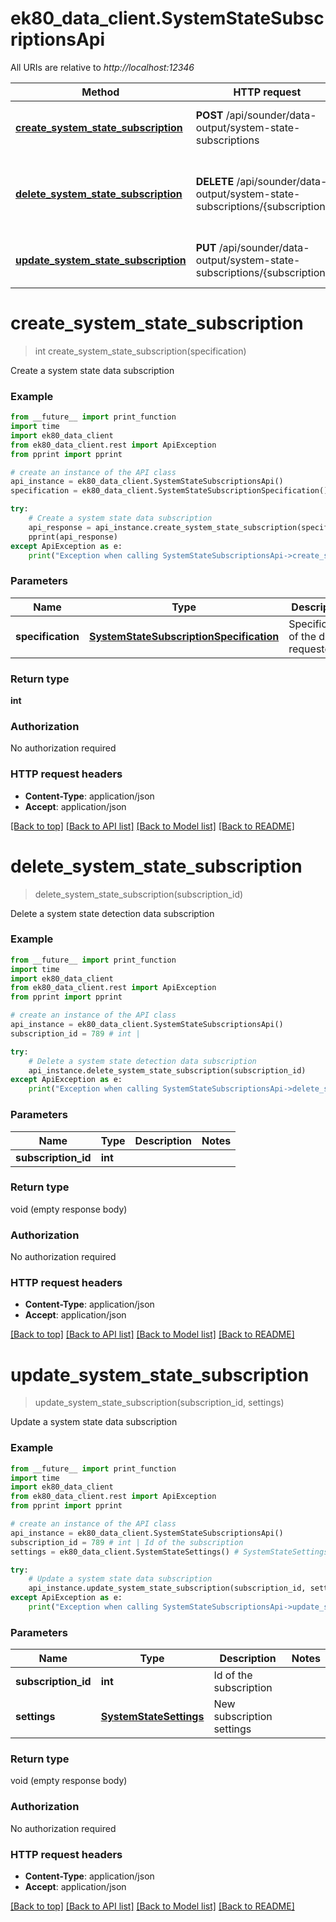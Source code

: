 # ek80_data_client.SystemStateSubscriptionsApi

All URIs are relative to *http://localhost:12346*

Method | HTTP request | Description
------------- | ------------- | -------------
[**create_system_state_subscription**](SystemStateSubscriptionsApi.md#create_system_state_subscription) | **POST** /api/sounder/data-output/system-state-subscriptions | Create a system state data subscription
[**delete_system_state_subscription**](SystemStateSubscriptionsApi.md#delete_system_state_subscription) | **DELETE** /api/sounder/data-output/system-state-subscriptions/{subscriptionId} | Delete a system state detection data subscription
[**update_system_state_subscription**](SystemStateSubscriptionsApi.md#update_system_state_subscription) | **PUT** /api/sounder/data-output/system-state-subscriptions/{subscriptionId} | Update a system state data subscription


# **create_system_state_subscription**
> int create_system_state_subscription(specification)

Create a system state data subscription

### Example
```python
from __future__ import print_function
import time
import ek80_data_client
from ek80_data_client.rest import ApiException
from pprint import pprint

# create an instance of the API class
api_instance = ek80_data_client.SystemStateSubscriptionsApi()
specification = ek80_data_client.SystemStateSubscriptionSpecification() # SystemStateSubscriptionSpecification | Specification of the data requested

try:
    # Create a system state data subscription
    api_response = api_instance.create_system_state_subscription(specification)
    pprint(api_response)
except ApiException as e:
    print("Exception when calling SystemStateSubscriptionsApi->create_system_state_subscription: %s\n" % e)
```

### Parameters

Name | Type | Description  | Notes
------------- | ------------- | ------------- | -------------
 **specification** | [**SystemStateSubscriptionSpecification**](SystemStateSubscriptionSpecification.md)| Specification of the data requested | 

### Return type

**int**

### Authorization

No authorization required

### HTTP request headers

 - **Content-Type**: application/json
 - **Accept**: application/json

[[Back to top]](#) [[Back to API list]](../README.md#documentation-for-api-endpoints) [[Back to Model list]](../README.md#documentation-for-models) [[Back to README]](../README.md)

# **delete_system_state_subscription**
> delete_system_state_subscription(subscription_id)

Delete a system state detection data subscription

### Example
```python
from __future__ import print_function
import time
import ek80_data_client
from ek80_data_client.rest import ApiException
from pprint import pprint

# create an instance of the API class
api_instance = ek80_data_client.SystemStateSubscriptionsApi()
subscription_id = 789 # int | 

try:
    # Delete a system state detection data subscription
    api_instance.delete_system_state_subscription(subscription_id)
except ApiException as e:
    print("Exception when calling SystemStateSubscriptionsApi->delete_system_state_subscription: %s\n" % e)
```

### Parameters

Name | Type | Description  | Notes
------------- | ------------- | ------------- | -------------
 **subscription_id** | **int**|  | 

### Return type

void (empty response body)

### Authorization

No authorization required

### HTTP request headers

 - **Content-Type**: application/json
 - **Accept**: application/json

[[Back to top]](#) [[Back to API list]](../README.md#documentation-for-api-endpoints) [[Back to Model list]](../README.md#documentation-for-models) [[Back to README]](../README.md)

# **update_system_state_subscription**
> update_system_state_subscription(subscription_id, settings)

Update a system state data subscription

### Example
```python
from __future__ import print_function
import time
import ek80_data_client
from ek80_data_client.rest import ApiException
from pprint import pprint

# create an instance of the API class
api_instance = ek80_data_client.SystemStateSubscriptionsApi()
subscription_id = 789 # int | Id of the subscription
settings = ek80_data_client.SystemStateSettings() # SystemStateSettings | New subscription settings

try:
    # Update a system state data subscription
    api_instance.update_system_state_subscription(subscription_id, settings)
except ApiException as e:
    print("Exception when calling SystemStateSubscriptionsApi->update_system_state_subscription: %s\n" % e)
```

### Parameters

Name | Type | Description  | Notes
------------- | ------------- | ------------- | -------------
 **subscription_id** | **int**| Id of the subscription | 
 **settings** | [**SystemStateSettings**](SystemStateSettings.md)| New subscription settings | 

### Return type

void (empty response body)

### Authorization

No authorization required

### HTTP request headers

 - **Content-Type**: application/json
 - **Accept**: application/json

[[Back to top]](#) [[Back to API list]](../README.md#documentation-for-api-endpoints) [[Back to Model list]](../README.md#documentation-for-models) [[Back to README]](../README.md)

